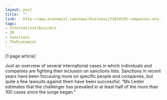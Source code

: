 ```yaml
---
layout: post
title:  ""
link:   http://www.economist.com/news/business/21654599-companies-are-fighting-inclusion-sanctions-listsand-winning-sort-who-are-you-calling
tags:
- InternationalBusiness
- IR
- Sanctions
- TheEconomist
---
```


[1 page article]

Just an overview of several international cases in which individuals and companies are fighting their inclusion on sanctions lists. Sanctions in recent years have been focussing more on specific people and companies, but quite a few lawsuits against them have been successful. “Ms Lester estimates that the challenger has prevailed in at least half of the more than 100 cases since the surge began.”